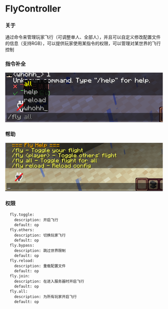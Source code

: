 # FlyController

### 关于

 通过命令来管理玩家飞行（可调整单人、全部人），并且可以自定义修改配置文件的信息（支持RGB），可以提供玩家使用某指令的权限，可以管理对某世界的飞行控制

### 指令补全
![alt text](/img/image.png)

### 帮助
![alt text](/img/image1.png)

### 权限

```
  fly.toggle:
    description: 开启飞行
    default: op
  fly.others:
    description: 切换玩家飞行
    default: op
  fly.bypass:
    description: 跳过世界限制
    default: op
  fly.reload:
    description: 重载配置文件
    default: op
  fly.join:
    description: 在进入服务器时开启飞行
    default: op
  fly.all:
    description: 为所有玩家开启飞行
    default: op
```